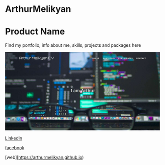 # ArthurMelikyan 
# Product Name 

Find my portfolio, info about me, skills, projects and packages here

![](https://raw.githubusercontent.com/ArthurMelikyan/ArthurMelikyan.github.io/master/img/fbcover.jpg)

[Linkedin](https://www.linkedin.com/in/arthmelikyan)

[facebook](https://www.facebook.com/arthmelikyan/)

[web][https://arthurmelikyan.github.io)
